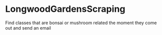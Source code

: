 # LongwoodGardensScraping
Find classes that are bonsai or mushroom related the moment they come out and send an email
